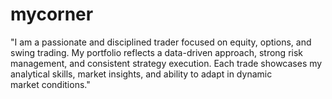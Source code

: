 # mycorner
"I am a passionate and disciplined trader focused on equity, options, and swing trading. My portfolio reflects a data-driven approach, strong risk management, and consistent strategy execution. Each trade showcases my analytical skills, market insights, and ability to adapt in dynamic market conditions."

